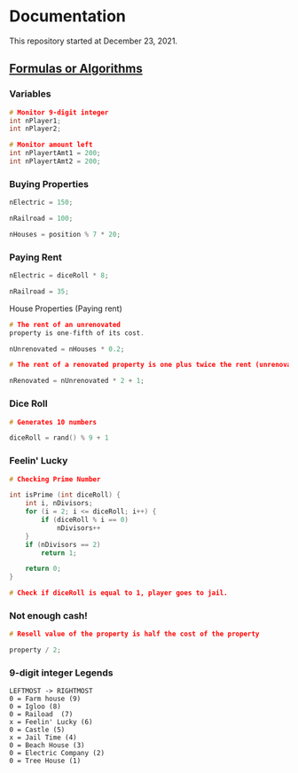 # Documentation

This repository started at December 23, 2021.

## <u>Formulas or Algorithms</u>

### Variables
```c
# Monitor 9-digit integer
int nPlayer1; 
int nPlayer2;
```

```c
# Monitor amount left
int nPlayertAmt1 = 200;
int nPlayertAmt2 = 200;
```

### Buying Properties
```c
nElectric = 150;

nRailroad = 100;

nHouses = position % 7 * 20;
```
### Paying Rent
```c
nElectric = diceRoll * 8;

nRailroad = 35;
```


House Properties (Paying rent)
```c
# The rent of an unrenovated
property is one-fifth of its cost.

nUnrenovated = nHouses * 0.2;
```

```c
# The rent of a renovated property is one plus twice the rent (unrenovated).

nRenovated = nUnrenovated * 2 + 1;
```

### Dice Roll
```c
# Generates 10 numbers

diceRoll = rand() % 9 + 1
```

### Feelin' Lucky
```c
# Checking Prime Number

int isPrime (int diceRoll) {
    int i, nDivisors;
    for (i = 2; i <= diceRoll; i++) {
        if (diceRoll % i == 0)
            nDivisors++
    }
    if (nDivisors == 2)
        return 1;

    return 0; 
}
```
```c
# Check if diceRoll is equal to 1, player goes to jail.
```

### Not enough cash!
```c
# Resell value of the property is half the cost of the property

property / 2;
```

### 9-digit integer Legends
```
LEFTMOST -> RIGHTMOST
0 = Farm house (9)
0 = Igloo (8)
0 = Raiload  (7)
x = Feelin' Lucky (6)
0 = Castle (5)
x = Jail Time (4)
0 = Beach House (3)
0 = Electric Company (2)
0 = Tree House (1)
```
